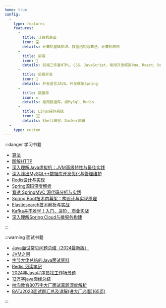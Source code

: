 ```yaml
---
home: true
config:
  -
    type: features
    features:
      -
        title: 计算机基础
        icon: 💻
        details: 计算机基础知识、数据结构与算法、计算机网络
      -
        title: 前端
        icon: 📖
        details: 前端三件套HTML、CSS、JavaScript，常用开发框架Vue、React、Svelet
      -
        title: 后端开发
        icon: 🚀
        details: 开发语言JAVA、开发框架Spring
      -
        title: 数据库
        icon: ⚖
        details: 常用数据库，如MySql、Redis
      -
        title: Linux操作系统
        icon: 👨‍💻
        details: Shell编程、Docker部署
  -
    type: custom
---
```


:::danger 学习书籍
- <a href="./learningBooks/hello.pdf" target="_blank" rel="noopener noreferrer">
      算法
      </a>
- <a href="./learningBooks/图解HTTP.pdf" target="_blank" rel="noopener noreferrer">
      图解HTTP
      </a>
- <a href="./learningBooks/深入理解Java虚拟机：JVM高级特性与最佳实践.pdf" target="_blank" rel="noopener noreferrer">
      深入理解Java虚拟机：JVM高级特性与最佳实践
      </a>
- <a href="https://leaning-book.oss-cn-shenzhen.aliyuncs.com/learningBooks/%E6%B7%B1%E5%85%A5%E6%B5%85%E5%87%BAMySQL%2B%2B%E6%95%B0%E6%8D%AE%E5%BA%93%E5%BC%80%E5%8F%91%E4%BC%98%E5%8C%96%E4%B8%8E%E7%AE%A1%E7%90%86%E7%BB%B4%E6%8A%A4.pdf" target="_blank" rel="noopener noreferrer">
      深入浅出MySQL++数据库开发优化与管理维护
      </a>
- <a href="https://leaning-book.oss-cn-shenzhen.aliyuncs.com/learningBooks/Redis%E8%AE%BE%E8%AE%A1%E4%B8%8E%E5%AE%9E%E7%8E%B0.pdf" target="_blank" rel="noopener noreferrer">
      Redis设计与实现
      </a>  
- <a href="https://leaning-book.oss-cn-shenzhen.aliyuncs.com/learningBooks/Spring%E6%BA%90%E7%A0%81%E6%B7%B1%E5%BA%A6%E8%A7%A3%E6%9E%90.pdf" target="_blank" rel="noopener noreferrer">
      Spring源码深度解析
      </a>
- <a href="https://leaning-book.oss-cn-shenzhen.aliyuncs.com/learningBooks/%E7%9C%8B%E9%80%8F%20springMvc%20%E6%BA%90%E4%BB%A3%E7%A0%81%E5%88%86%E6%9E%90%E4%B8%8E%E5%AE%9E%E8%B7%B5.pdf" target="_blank" rel="noopener noreferrer">
      看透 SpringMVC 源代码分析与实践
      </a>
- <a href="./learningBooks/Spring Boot技术内幕架：构设计与实现原理.pdf" target="_blank" rel="noopener noreferrer">
      Spring Boot技术内幕架：构设计与实现原理
      </a>
- <a href="https://leaning-book.oss-cn-shenzhen.aliyuncs.com/learningBooks/Elasticsearch%E6%8A%80%E6%9C%AF%E8%A7%A3%E6%9E%90%E4%B8%8E%E5%AE%9E%E6%88%98.pdf" target="_blank" rel="noopener noreferrer">
      Elasticsearch技术解析与实战
      </a>
- <a href="https://leaning-book.oss-cn-shenzhen.aliyuncs.com/learningBooks/Kafka%E5%B9%B6%E4%B8%8D%E9%9A%BE%E5%AD%A6%EF%BC%81%E5%85%A5%E9%97%A8%E3%80%81%E8%BF%9B%E9%98%B6%E3%80%81%E5%95%86%E4%B8%9A%E5%AE%9E%E6%88%98.pdf" target="_blank" rel="noopener noreferrer">
      Kafka并不难学！入门、进阶、商业实战
      </a>
- <a href="https://leaning-book.oss-cn-shenzhen.aliyuncs.com/learningBooks/%E6%B7%B1%E5%85%A5%E7%90%86%E8%A7%A3Spring%20Cloud%E4%B8%8E%E5%BE%AE%E6%9C%8D%E5%8A%A1%E6%9E%84%E5%BB%BA.pdf" target="_blank" rel="noopener noreferrer">
      深入理解Spring Cloud与微服务构建
      </a>
:::

:::warning 面试书籍

- <a href="./eightPartEssay/Java面试常见问题总结（2024最新版）.pdf" target="_blank" rel="noopener noreferrer">
      Java面试常见问题总结（2024最新版）
      </a>
- <a href="./eightPartEssay/JVM之问.pdf" target="_blank" rel="noopener noreferrer">
      JVM之问
      </a>
- <a href="./eightPartEssay/字节大佬总结的Java面试资料.pdf" target="_blank" rel="noopener noreferrer">
      字节大佬总结的Java面试资料
      </a> 
- <a href="./eightPartEssay/Redis 阅读笔记.pdf" target="_blank" rel="noopener noreferrer">
      Redis 阅读笔记
      </a>  
- <a href="./eightPartEssay/2024年Java程序员找工作场景题.pdf" target="_blank" rel="noopener noreferrer">
      2024年Java程序员找工作场景题
      </a>
- <a href="./eightPartEssay/12万字java面经总结.pdf" target="_blank" rel="noopener noreferrer">
     12万字java面经总结
      </a>  
- <a href="https://leaning-book.oss-cn-shenzhen.aliyuncs.com/eightPartEssay/%E5%92%95%E6%B3%A1%E6%95%99%E8%82%B280%E4%B8%87%E5%AD%97%E5%A4%A7%E5%8E%82%E9%9D%A2%E8%AF%95%E7%9C%9F%E9%A2%98%E6%B7%B1%E5%BA%A6%E8%A7%A3%E6%9E%90.pdf" target="_blank" rel="noopener noreferrer">
      咕泡教育80万字大厂面试真题深度解析
      </a>
- <a href="./eightPartEssay/BATJ2023面试题汇总及详解(进大厂必看)(65页).pdf" target="_blank" rel="noopener noreferrer">
      BATJ2023面试题汇总及详解(进大厂必看)(65页)
      </a>
:::

